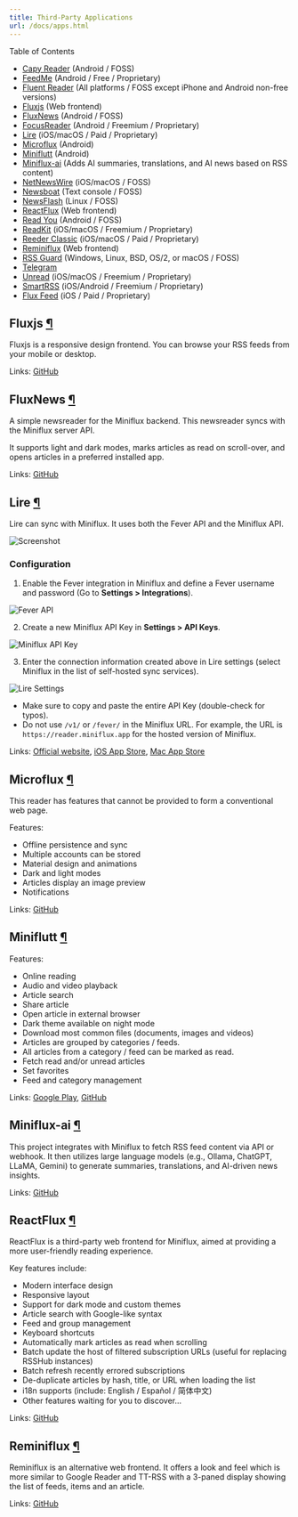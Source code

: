 ```yaml
---
title: Third-Party Applications
url: /docs/apps.html
---
```


Table of Contents

- [Capy Reader](https://capyreader.com/) (Android / FOSS)
- [FeedMe](https://play.google.com/store/apps/details?id=com.seazon.feedme&hl=en) (Android / Free / Proprietary)
- [Fluent Reader](https://hyliu.me/fluent-reader/) (All platforms / FOSS except iPhone and Android non-free versions)
- [Fluxjs](#fluxjs) (Web frontend)
- [FluxNews](#fluxnews) (Android / FOSS)
- [FocusReader](https://play.google.com/store/apps/details?id=allen.town.focus.reader) (Android / Freemium / Proprietary)
- [Lire](#lire) (iOS/macOS / Paid / Proprietary)
- [Microflux](#microflux) (Android)
- [Miniflutt](#miniflutt) (Android)
- [Miniflux-ai](#miniflux-ai) (Adds AI summaries, translations, and AI news based on RSS content)
- [NetNewsWire](https://netnewswire.com/) (iOS/macOS / FOSS)
- [Newsboat](https://github.com/newsboat/newsboat) (Text console / FOSS)
- [NewsFlash](https://gitlab.com/news-flash/news_flash_gtk) (Linux / FOSS)
- [ReactFlux](#ReactFlux) (Web frontend)
- [Read You](https://github.com/Ashinch/ReadYou) (Android / FOSS)
- [ReadKit](https://readkit.app/) (iOS/macOS / Freemium / Proprietary)
- [Reeder Classic](http://reederapp.com/classic) (iOS/macOS / Paid / Proprietary)
- [Reminiflux](#reminiflux) (Web frontend)
- [RSS Guard](https://github.com/martinrotter/rssguard) (Windows, Linux, BSD, OS/2, or macOS / FOSS)
- [Telegram](https://telegram.org/)
- [Unread](https://www.goldenhillsoftware.com/unread/) (iOS/macOS / Freemium / Proprietary)
- [SmartRSS](https://vinsonguo.github.io/introducing-smartrss) (iOS/Android / Freemium / Proprietary)
- [Flux Feed](https://apps.apple.com/app/flux-feed-for-miniflux/id6752505148) (iOS / Paid / Proprietary)

<h2 id="fluxjs">Fluxjs <a class="anchor" href="#fluxjs" title="Permalink">¶</a></h2>

Fluxjs is a responsive design frontend. You can browse your RSS feeds from your mobile or desktop.

Links: [GitHub](https://github.com/PascalNoisette/fluxjs)

<h2 id="fluxnews">FluxNews <a class="anchor" href="#fluxnews" title="Permalink">¶</a></h2>

A simple newsreader for the Miniflux backend. This newsreader syncs with the Miniflux server API.

It supports light and dark modes, marks articles as read on scroll-over, and opens articles in a preferred installed app.

Links: [GitHub](https://github.com/KevinCFechtel/FluxNews)

<h2 id="lire">Lire <a class="anchor" href="#lire" title="Permalink">¶</a></h2>

Lire can sync with Miniflux. It uses both the Fever API and the Miniflux API.

![Screenshot](https://lireapp.com/iOS.png)

### Configuration

1. Enable the Fever integration in Miniflux and define a Fever username and password (Go to **Settings > Integrations**).

![Fever API](/images/lire_fever_settings.png)

2. Create a new Miniflux API Key in **Settings > API Keys**.

![Miniflux API Key](/images/lire_miniflux_api_key.png)

3. Enter the connection information created above in Lire settings (select Miniflux in the list of self-hosted sync services).

![Lire Settings](/images/lire_settings.png)

- Make sure to copy and paste the entire API Key (double-check for typos).
- Do not use `/v1/` or `/fever/` in the Miniflux URL. For example, the URL is `https://reader.miniflux.app` for the hosted version of Miniflux.

Links: [Official website](https://lireapp.com/), [iOS App Store](http://itunes.apple.com/app/lire/id1531976425?ls=1&mt=8), [Mac App Store](https://apps.apple.com/us/app/lire/id1482527526?ls=1&mt=12)

<h2 id="microflux">Microflux <a class="anchor" href="#microflux" title="Permalink">¶</a></h2>

This reader has features that cannot be provided to form a conventional web page.

Features:

- Offline persistence and sync
- Multiple accounts can be stored
- Material design and animations
- Dark and light modes
- Articles display an image preview
- Notifications

Links: [GitHub](https://github.com/ConstantinCezarBegu/Microflux)

<h2 id="miniflutt">Miniflutt <a class="anchor" href="#miniflutt" title="Permalink">¶</a></h2>

Features:

- Online reading
- Audio and video playback
- Article search
- Share article
- Open article in external browser
- Dark theme available on night mode
- Download most common files (documents, images and videos)
- Articles are grouped by categories / feeds.
- All articles from a category / feed can be marked as read.
- Fetch read and/or unread articles
- Set favorites
- Feed and category management

Links: [Google Play](https://play.google.com/store/apps/details?id=be.martinelli.miniflutt),
[GitHub](https://github.com/DocMarty84/miniflutt)

<h2 id="miniflux-ai">Miniflux-ai <a class="anchor" href="#miniflux-ai" title="Permalink">¶</a></h2>

This project integrates with Miniflux to fetch RSS feed content via API or webhook.
It then utilizes large language models (e.g., Ollama, ChatGPT, LLaMA, Gemini) to generate summaries, translations, and AI-driven news insights.

Links: [GitHub](https://github.com/Qetesh/miniflux-ai)

<h2 id="ReactFlux">ReactFlux <a class="anchor" href="#ReactFlux" title="Permalink">¶</a></h2>

ReactFlux is a third-party web frontend for Miniflux, aimed at providing a more user-friendly reading experience.

Key features include:

- Modern interface design
- Responsive layout
- Support for dark mode and custom themes
- Article search with Google-like syntax
- Feed and group management
- Keyboard shortcuts
- Automatically mark articles as read when scrolling
- Batch update the host of filtered subscription URLs (useful for replacing RSSHub instances)
- Batch refresh recently errored subscriptions
- De-duplicate articles by hash, title, or URL when loading the list
- i18n supports (include: English / Español / 简体中文)
- Other features waiting for you to discover...

Links: [GitHub](https://github.com/electh/ReactFlux)

<h2 id="reminiflux">Reminiflux <a class="anchor" href="#reminiflux" title="Permalink">¶</a></h2>

Reminiflux is an alternative web frontend. It offers a look and feel which is more similar to
Google Reader and TT-RSS with a 3-paned display showing the list of feeds, items and an article.

Links: [GitHub](https://github.com/reminiflux/reminiflux)

